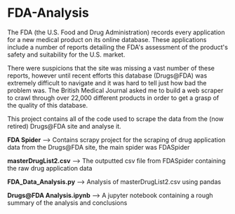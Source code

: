 # FDA-Analysis

The FDA (the U.S. Food and Drug Administration) records every application for a new medical product on its online database. These applications include a number of reports detailing the FDA's assessment of the product's safety and suitability for the U.S. market. 

There were suspicions that the site was missing a vast number of these reports, however until recent efforts this database (Drugs@FDA) was extremely difficult to navigate and it was hard to tell just how bad the problem was. The British Medical Journal asked me to build a web scraper to crawl through over 22,000 different products in order to get a grasp of the quality of this database.

This project contains all of the code used to scrape the data from the (now retired) Drugs@FDA site and analyse it.

**FDA Spider** --> Contains scrapy project for the scraping of drug application data from the Drugs@FDA site, the main spider was FDASpider

**masterDrugList2.csv** --> The outputted csv file from FDASpider containing the raw drug application data

**FDA_Data_Analysis.py** --> Analysis of masterDrugList2.csv using pandas

**Drugs@FDA Analysis.ipynb** --> A jupyter notebook containing a rough summary of the analysis and conclusions
